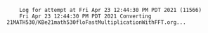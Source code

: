        Log for attempt at Fri Apr 23 12:44:30 PM PDT 2021 (11566)
        Fri Apr 23 12:44:30 PM PDT 2021 Converting 21MATH530/KBe21math530floFastMultiplicationWithFFT.org...
